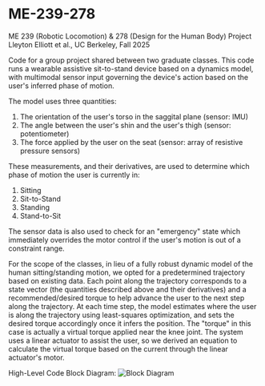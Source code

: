 # ME-239-278
ME 239 (Robotic Locomotion) &amp; 278 (Design for the Human Body) Project
Lleyton Elliott et al., UC Berkeley, Fall 2025

Code for a group project shared between two graduate classes. This code runs a wearable assistive sit-to-stand device based on a dynamics model, with multimodal sensor input governing the device's action based on the user's inferred phase of motion.

The model uses three quantities:
1. The orientation of the user's torso in the saggital plane (sensor: IMU)
2. The angle between the user's shin and the user's thigh (sensor: potentiometer)
3. The force applied by the user on the seat (sensor: array of resistive pressure sensors)

These measurements, and their derivatives, are used to determine which phase of motion the user is currently in:
1. Sitting
2. Sit-to-Stand
3. Standing
4. Stand-to-Sit

The sensor data is also used to check for an "emergency" state which immediately overrides the motor control if the user's motion is out of a constraint range.

For the scope of the classes, in lieu of a fully robust dynamic model of the human sitting/standing motion, we opted for a predetermined trajectory based on existing data. Each point along the trajectory corresponds to a state vector (the quantities described above and their derivatives) and a recommended/desired torque to help advance the user to the next step along the trajectory. At each time step, the model estimates where the user is along the trajectory using least-squares optimization, and sets the desired torque accordingly once it infers the position. The "torque" in this case is actually a virtual torque applied near the knee joint. The system uses a linear actuator to assist the user, so we derived an equation to calculate the virtual torque based on the current through the linear actuator's motor.

High-Level Code Block Diagram:
![Block Diagram](images/block_diagram.svgg)
